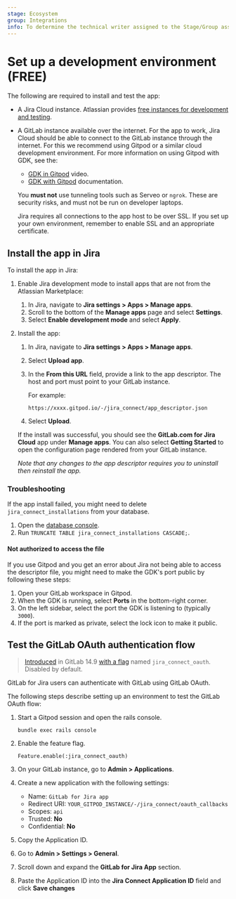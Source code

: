 ```yaml
---
stage: Ecosystem
group: Integrations
info: To determine the technical writer assigned to the Stage/Group associated with this page, see https://about.gitlab.com/handbook/engineering/ux/technical-writing/#assignments
---
```


# Set up a development environment **(FREE)**

The following are required to install and test the app:

- A Jira Cloud instance. Atlassian provides [free instances for development and testing](https://developer.atlassian.com/platform/marketplace/getting-started/#free-developer-instances-to-build-and-test-your-app).
- A GitLab instance available over the internet. For the app to work, Jira Cloud should
  be able to connect to the GitLab instance through the internet. For this we
  recommend using Gitpod or a similar cloud development environment. For more
  information on using Gitpod with GDK, see the:

  - [GDK in Gitpod](https://www.loom.com/share/9c9711d4876a40869b9294eecb24c54d)
    video.
  - [GDK with Gitpod](https://gitlab.com/gitlab-org/gitlab-development-kit/-/blob/main/doc/howto/gitpod.md)
    documentation.

  <!-- vale gitlab.Spelling = NO -->

  You **must not** use tunneling tools such as Serveo or `ngrok`. These are
  security risks, and must not be run on developer laptops.

  <!-- vale gitlab.Spelling = YES -->

  Jira requires all connections to the app host to be over SSL. If you set up
  your own environment, remember to enable SSL and an appropriate certificate.

## Install the app in Jira

To install the app in Jira:

1. Enable Jira development mode to install apps that are not from the Atlassian
   Marketplace:

   1. In Jira, navigate to **Jira settings > Apps > Manage apps**.
   1. Scroll to the bottom of the **Manage apps** page and select **Settings**.
   1. Select **Enable development mode** and select **Apply**.

1. Install the app:

   1. In Jira, navigate to **Jira settings > Apps > Manage apps**.
   1. Select **Upload app**.
   1. In the **From this URL** field, provide a link to the app descriptor. The host and port must point to your GitLab instance.

      For example:

      ```plaintext
      https://xxxx.gitpod.io/-/jira_connect/app_descriptor.json
      ```

   1. Select **Upload**.

   If the install was successful, you should see the **GitLab.com for Jira Cloud** app under **Manage apps**.
   You can also select **Getting Started** to open the configuration page rendered from your GitLab instance.

   _Note that any changes to the app descriptor requires you to uninstall then reinstall the app._

### Troubleshooting

If the app install failed, you might need to delete `jira_connect_installations` from your database.

1. Open the [database console](https://gitlab.com/gitlab-org/gitlab-development-kit/-/blob/main/doc/howto/postgresql.md#access-postgresql).
1. Run `TRUNCATE TABLE jira_connect_installations CASCADE;`.

#### Not authorized to access the file

If you use Gitpod and you get an error about Jira not being able to access the descriptor file, you might need to make the GDK's port public by following these steps:

1. Open your GitLab workspace in Gitpod.
1. When the GDK is running, select **Ports** in the bottom-right corner.
1. On the left sidebar, select the port the GDK is listening to (typically `3000`).
1. If the port is marked as private, select the lock icon to make it public.

## Test the GitLab OAuth authentication flow

> [Introduced](https://gitlab.com/gitlab-org/gitlab/-/merge_requests/81126) in GitLab 14.9 [with a flag](../../administration/feature_flags.md) named `jira_connect_oauth`. Disabled by default.

GitLab for Jira users can authenticate with GitLab using GitLab OAuth.

The following steps describe setting up an environment to test the GitLab OAuth flow:

1. Start a Gitpod session and open the rails console.

    ```shell
    bundle exec rails console
    ```

1. Enable the feature flag.

    ```shell
    Feature.enable(:jira_connect_oauth)
    ```

1. On your GitLab instance, go to **Admin > Applications**.
1. Create a new application with the following settings:
    - Name: `GitLab for Jira app`
    - Redirect URI: `YOUR_GITPOD_INSTANCE/-/jira_connect/oauth_callbacks`
    - Scopes: `api`
    - Trusted: **No**
    - Confidential: **No**
1. Copy the Application ID.
1. Go to **Admin > Settings > General**.
1. Scroll down and expand the **GitLab for Jira App** section.
1. Paste the Application ID into the **Jira Connect Application ID** field and click **Save changes**
